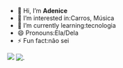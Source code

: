 - 👋 Hi, I’m **Adenice**
- 👀 I’m interested in:Carros, Música
- 🌱 I’m currently learning:tecnologia
- 😄 Pronouns:Ela/Dela
- ⚡ Fun fact:não sei 

![](https://cdn.domestika.org/c_limit,dpr_auto,f_auto,q_80,w_820/v1522534228/content-items/002/311/621/goku-original.gif?1522534228)
![.](https://mir-s3-cdn-cf.behance.net/project_modules/hd/5eeea355389655.59822ff824b72.gif)
